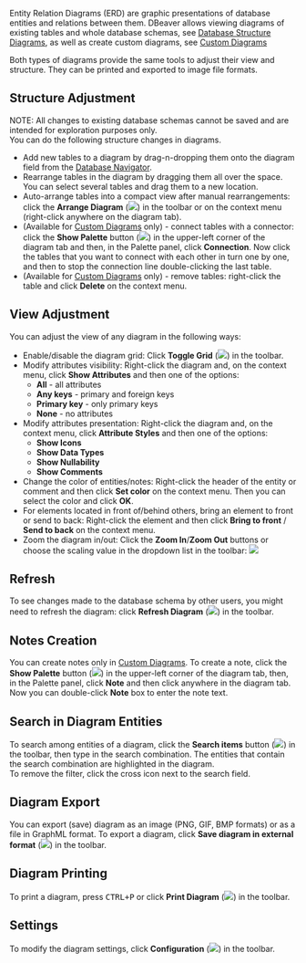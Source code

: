 Entity Relation Diagrams (ERD) are graphic presentations of database entities and relations between them. DBeaver allows viewing diagrams of existing tables and whole database schemas, see [Database Structure Diagrams](https://github.com/serge-rider/dbeaver/wiki/Database-Structure-Diagrams), as well as create custom diagrams, see 
[Custom Diagrams](https://github.com/serge-rider/dbeaver/wiki/Custom-Diagrams)

Both types of diagrams provide the same tools to adjust their view and structure. They can be printed and exported to image file formats.

## Structure Adjustment
NOTE: All changes to existing database schemas cannot be saved and are intended for exploration purposes only.  
You can do the following structure changes in diagrams.
*  Add new tables to a diagram by drag-n-dropping them onto the diagram field from the [Database Navigator](https://github.com/serge-rider/dbeaver/wiki/Database-Navigator).
*  Rearrange tables in the diagram by dragging them all over the space. You can select several tables and drag them to a new location.
*  Auto-arrange tables into a compact view after manual rearrangements: click the **Arrange Diagram** (<img src="https://www.dropbox.com/s/hh1xnkn22ow0tzf/Arrange%20diagram.png?raw=1"/>) in the toolbar or on the context menu (right-click anywhere on the diagram tab).
*  (Available for [Custom Diagrams](https://github.com/serge-rider/dbeaver/wiki/Custom-Diagrams) only) - connect tables with a connector: click the **Show Palette** button (<img src="https://www.dropbox.com/s/xsypnsxths50o8v/Show%20Palette%20button.png?raw=1"/>) in the upper-left corner of the diagram tab and then, in the Palette panel, click **Connection**. Now click the tables that you want to connect with each other in turn one by one, and then to stop the connection line double-clicking the last table.
*  (Available for [Custom Diagrams](https://github.com/serge-rider/dbeaver/wiki/Custom-Diagrams) only) - remove tables: right-click the table and click **Delete** on the context menu.

## View Adjustment
You can adjust the view of any diagram in the following ways:
* Enable/disable the diagram grid: Click **Toggle Grid** (<img src="https://www.dropbox.com/s/x7cfn62z6fsu06p/Toggle%20Grid.png?raw=1"/>) in the toolbar.
* Modify attributes visibility: Right-click the diagram and, on the context menu, click **Show Attributes** and then one of the options:
  - **All** - all attributes  
  - **Any keys** - primary and foreign keys  
  - **Primary key** - only primary keys  
  - **None** - no attributes  
* Modify attributes presentation: Right-click the diagram and, on the context menu, click **Attribute Styles** and then one of the options:
  - **Show Icons**
  - **Show Data Types**
  - **Show Nullability**
  - **Show Comments**
* Change the color of entities/notes: Right-click the header of the entity or comment and then click **Set color** on the context menu. Then you can select the color and click **OK**. 
* For elements located in front of/behind others, bring an element to front or send to back: Right-click the element and then click **Bring to front** / **Send to back** on the context menu.
* Zoom the diagram in/out: Click the **Zoom In**/**Zoom Out** buttons or choose the scaling value in the dropdown list in the toolbar: <img src="https://www.dropbox.com/s/3lh6zyt1gpdv79k/Zoom%20in%20diagram.png?raw=1"/>

## Refresh
To see changes made to the database schema by other users, you might need to refresh the diagram: click **Refresh Diagram** (<img src="https://www.dropbox.com/s/t47ic11b7fxt36d/Refresh%20projects%20icon.png?raw=1"/>) in the toolbar.

## Notes Creation
You can create notes only in [Custom Diagrams](https://github.com/serge-rider/dbeaver/wiki/Custom-Diagrams). To create a note, click the **Show Palette** button (<img src="https://www.dropbox.com/s/xsypnsxths50o8v/Show%20Palette%20button.png?raw=1"/>) in the upper-left corner of the diagram tab, then, in the Palette panel, click **Note** and then click anywhere in the diagram tab. Now you can double-click **Note** box to enter the note text.

## Search in Diagram Entities
To search among entities of a diagram, click the **Search items** button (<img src="https://www.dropbox.com/s/ymgrvdc9rizdxmo/search%20icon.png?raw=1"/>) in the toolbar, then type in the search combination. The entities that contain the search combination are highlighted in the diagram.  
To remove the filter, click the cross icon next to the search field.


## Diagram Export
You can export (save) diagram as an image (PNG, GIF, BMP formats) or as a file in GraphML format. To export a diagram,
click **Save diagram in external format** (<img src="https://www.dropbox.com/s/9haqosyhzuqfhqn/Export%20diagram.png?raw=1"/>) in the toolbar.

## Diagram Printing
To print a diagram, press <kbd>CTRL+P</kbd> or click **Print Diagram** (<img src="https://www.dropbox.com/s/gaxdk0q5lkqy6wa/Print%20diagram.png?raw=1"/>) in the toolbar.

## Settings
To modify the diagram settings, click **Configuration** (<img src="https://www.dropbox.com/s/h01225sper0kfjw/Configure%20columns%20icon.png?raw=1"/>) in the toolbar.